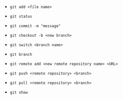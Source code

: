 - `git add <file name>`
- `git status`
- `git commit -m "message"`

- `git checkout -b <new branch>`
- `git switch <branch name>`
- `git branch`

- `git remote add <new remote repository name> <URL>`
- `git push <remote repository> <branch>`
- `git pull <remote repository> <branch>`

- `git show`